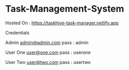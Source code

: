 # Task-Management-System

Hosted On : https://taskhive-task-manager.netlify.app

Credentials

Admin
admin@admin.com
pass : admin

User One
user@one.com
pass : userone

User Two
user@two.com
pass : usertwo
